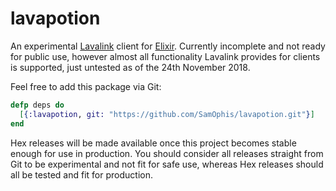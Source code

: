 # lavapotion

An experimental [Lavalink](https://github.com/Frederikam/Lavalink) client for [Elixir](https://elixir-lang.org).
Currently incomplete and not ready for public use, however almost all functionality Lavalink provides
for clients is supported, just untested as of the 24th November 2018.

Feel free to add this package via Git:
```elixir
defp deps do
  [{:lavapotion, git: "https://github.com/SamOphis/lavapotion.git"}]
end
```

Hex releases will be made available once this project becomes stable enough for use in production.
You should consider all releases straight from Git to be experimental and not fit for safe use, whereas
Hex releases should all be tested and fit for production.